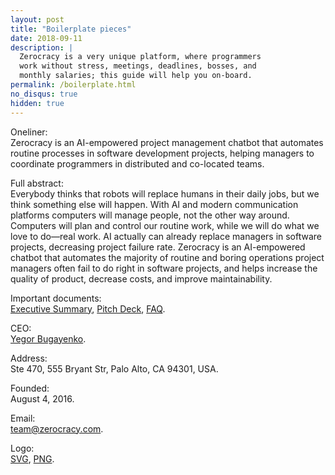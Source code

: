 ```yaml
---
layout: post
title: "Boilerplate pieces"
date: 2018-09-11
description: |
  Zerocracy is a very unique platform, where programmers
  work without stress, meetings, deadlines, bosses, and
  monthly salaries; this guide will help you on-board.
permalink: /boilerplate.html
no_disqus: true
hidden: true
---
```


Oneliner:<br/>
Zerocracy is an AI-empowered project management chatbot that
automates routine processes in software development projects,
helping managers to coordinate programmers in distributed and co-located teams.

Full abstract:<br/>
Everybody thinks that robots will replace
humans in their daily jobs, but we think
something else will happen.
With AI and modern communication
platforms computers will manage people,
not the other way around.
Computers will plan and control our routine
work, while we will do what we love to
do—real work.
AI actually can already replace managers in software projects, decreasing project failure rate.
Zerocracy is an AI-empowered chatbot that automates the majority
of routine and boring operations project managers often fail to
do right in software projects, and helps increase
the quality of product, decrease costs, and improve maintainability.

Important documents:<br/>
[Executive Summary](http://papers.zold.io/executive-summary.pdf),
[Pitch Deck](http://papers.zold.io/zerocracy-deck.pdf),
[FAQ](http://www.zerocracy.com/faq.html).

CEO:<br/>
[Yegor Bugayenko](http://www.yegor256.com).

Address:<br/>
Ste 470, 555 Bryant Str, Palo Alto, CA 94301, USA.

Founded:<br/>
August 4, 2016.

Email:<br/>
[team@zerocracy.com](mailto:team@zerocracy.com).

Logo:<br/>
[SVG](http://www.0crat.com/svg/logo.svg),
[PNG](http://www.zerocracy.com/logo-1024.png).
